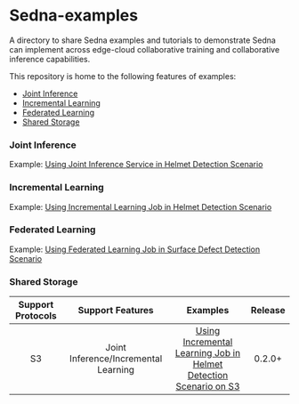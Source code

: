 # Sedna-examples
A directory to share Sedna examples and tutorials to  demonstrate Sedna can implement across edge-cloud collaborative training 
and collaborative inference capabilities.  

This repository is home to the following features of examples:
* [Joint Inference](#joint-inference)
* [Incremental Learning](#incremental-learning)
* [Federated Learning](#federated-learning)
* [Shared Storage](#shared-storage)

### Joint Inference
Example: [Using Joint Inference Service in Helmet Detection Scenario](./joint_inference/helmet_detection_inference/README.md)

### Incremental Learning
Example: [Using Incremental Learning Job in Helmet Detection Scenario](./incremental_learning/helmet_detection/README.md)

### Federated Learning
Example: [Using Federated Learning Job in Surface Defect Detection Scenario](./federated_learning/surface_defect_detection/README.md)

### Shared Storage
| Support Protocols  |Support Features| Examples |Release|
| :-------------: | :-------------: |:-------------: | :-------------: |
| S3 |Joint Inference/Incremental Learning| [Using Incremental Learning Job in Helmet Detection Scenario on S3](./storage/s3/README.md) | 0.2.0+|


